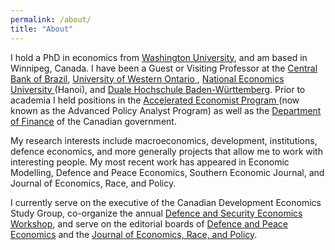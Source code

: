 ```yaml
---
permalink: /about/
title: "About"
---
```


I hold a PhD in economics from <a href="http://economics.wustl.edu/">Washington University</a>, and am based in Winnipeg, Canada. I have been a Guest or Visiting Professor at the <a href="http://www.bcb.gov.br/?english">Central Bank of Brazil</a>, <a href="http://economics.uwo.ca/">University of Western Ontario </a>,  <a href="https://neu.edu.vn/">National Economics University </a>(Hanoi), and <a href="https://www.dhbw.de/startseite.html">Duale Hochschule Baden-Württemberg</a>. Prior to academia I held positions in the <a href="https://www.canada.ca/en/treasury-board-secretariat/corporate/job-opportunities/advanced-policy-analyst-program.html">Accelerated Economist Program</a><a href="http://apap.gc.ca/home"> </a>(now known as the Advanced Policy Analyst Program) as well as the <a href="https://www.canada.ca/en/department-finance.html">Department of Finance</a> of the Canadian government.

My research interests include macroeconomics, development, institutions, defence economics, and more generally projects that allow me to work with interesting people. My most recent work has appeared in Economic Modelling, Defence and Peace Economics, Southern Economic Journal, and Journal of Economics, Race, and Policy.

I currently serve on the executive of the Canadian Development Economics Study Group, co-organize the annual <a href="https://www.defenceandsecurityeconomicsworkshop.ca/">Defence and Security Economics Workshop</a>, and serve on the editorial boards of <a rel="noreferrer noopener" href="http://www.tandfonline.com/toc/gdpe20/current" target="_blank">Defence and Peace Economics</a> and the <a rel="noreferrer noopener" href="http://www.springer.com/economics/policy/journal/41996" target="_blank">Journal of Economics, Race, and Policy</a>.

